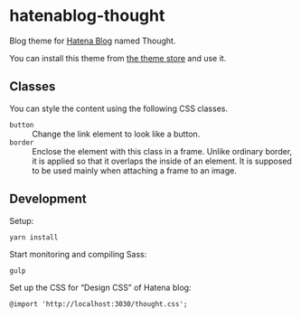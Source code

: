 # hatenablog-thought

Blog theme for [Hatena Blog](https://hatenablog.com/) named Thought.

You can install this theme from [the theme store](http://blog.hatena.ne.jp/-/store/theme/17680117126965268278) and use it.

## Classes

You can style the content using the following CSS classes.

<dl>
  <div>
    <dt><code>button</code></dt>
    <dd>Change the link element to look like a button.</dd>
  </div>
  <div>
    <dt><code>border</code></dt>
    <dd>Enclose the element with this class in a frame. Unlike ordinary border, it is applied so that it overlaps the inside of an element. It is supposed to be used mainly when attaching a frame to an image.</dd>
  </div>
</dl>

## Development

Setup:

```
yarn install
```

Start monitoring and compiling Sass:

```
gulp
```

Set up the CSS for “Design CSS” of Hatena blog:

```
@import 'http://localhost:3030/thought.css';
```

